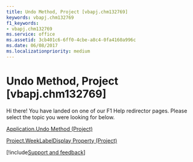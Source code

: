 ```yaml
---
title: Undo Method, Project [vbapj.chm132769]
keywords: vbapj.chm132769
f1_keywords:
- vbapj.chm132769
ms.service: office
ms.assetid: 3cb401c6-6ff0-4cbe-a8c4-0fa4160a996c
ms.date: 06/08/2017
ms.localizationpriority: medium
---
```



# Undo Method, Project [vbapj.chm132769]

Hi there! You have landed on one of our F1 Help redirector pages. Please select the topic you were looking for below.

[Application.Undo Method (Project)](https://msdn.microsoft.com/library/50e1b5ba-fe4b-d53d-5712-8e2023eb2755%28Office.15%29.aspx)

[Project.WeekLabelDisplay Property (Project)](https://msdn.microsoft.com/library/d21cd816-06a3-89b0-b56a-9c1b56151209%28Office.15%29.aspx)

[!include[Support and feedback](~/includes/feedback-boilerplate.md)]